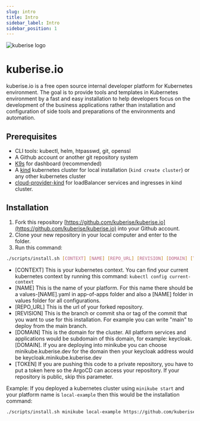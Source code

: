 ```yaml
---
slug: intro
title: Intro
sidebar_label: Intro
sidebar_position: 1
---
```


![kuberise logo](../static/img/docs_images/full-logo.svg)
# kuberise.io

kuberise.io is a free open source internal developer platform for Kubernetes environment. The goal is to provide tools and templates in Kubernetes environment by a fast and easy installation to help developers focus on the development of the business applications rather than installation and configuration of side tools and preparations of the environments and automation.

## Prerequisites

- CLI tools: kubectl, helm, htpasswd, git, openssl
- A Github account or another git repository system
- [K9s](https://k9scli.io/topics/install/) for dashboard (recommended)
- A [kind](https://kind.sigs.k8s.io/docs/user/quick-start#installation) kubernetes cluster for local installation (`kind create cluster`) or any other kubernetes cluster
- [cloud-provider-kind](https://github.com/kubernetes-sigs/cloud-provider-kind) for loadBalancer services and ingresses in kind cluster.

## Installation

1. Fork this repository [https://github.com/kuberise/kuberise.io](https://github.com/kuberise/kuberise.io) into your Github account.
2. Clone your new repository in your local computer and enter to the folder.
3. Run this command:
```bash
./scripts/install.sh [CONTEXT] [NAME] [REPO_URL] [REVISION] [DOMAIN] [TOKEN]
```
- [CONTEXT] This is your kubernetes context. You can find your current kubernetes context by running this command: `kubectl config current-context`
- [NAME] This is the name of your platform. For this name there should be a values-[NAME].yaml in app-of-apps folder and also a [NAME] folder in values folder for all configurations.
- [REPO_URL] This is the url of your forked repository.
- [REVISION] This is the branch or commit sha or tag of the commit that you want to use for this installation. For example you can write "main" to deploy from the main branch. 
- [DOMAIN] This is the domain for the cluster. All platform services and applications would be subdomain of this domain, for example: keycloak.[DOMAIN]. If you are deploying into minikube you can choose minikube.kuberise.dev for the domain then your keycloak address would be keycloak.minikube.kuberise.dev
- [TOKEN] If you are pushing this code to a private repository, you have to put a token here so the ArgoCD can access your repository. If your repository is public, skip this parameter. 

Example: If you deployed a kubernetes cluster using `minikube start` and your platform name is `local-example` then this would be the installation command: 
```bash 
./scripts/install.sh minikube local-example https://github.com/kuberise/kuberise.git main minikube.kuberise.dev
```

